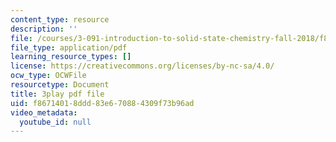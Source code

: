 ```yaml
---
content_type: resource
description: ''
file: /courses/3-091-introduction-to-solid-state-chemistry-fall-2018/f86714018ddd83e670884309f73b96ad_AqCz_b7VJK8.pdf
file_type: application/pdf
learning_resource_types: []
license: https://creativecommons.org/licenses/by-nc-sa/4.0/
ocw_type: OCWFile
resourcetype: Document
title: 3play pdf file
uid: f8671401-8ddd-83e6-7088-4309f73b96ad
video_metadata:
  youtube_id: null
---
```

